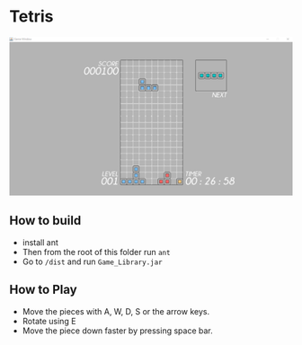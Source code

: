 # Tetris


<img src=".images/tetris_gameplay.gif"/>

## How to build

- install ant
- Then from the root of this folder run `ant`
- Go to `/dist` and run `Game_Library.jar`

## How to Play

- Move the pieces with A, W, D, S or the arrow keys.
- Rotate using E
- Move the piece down faster by pressing space bar.